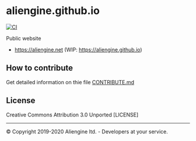 # aliengine.github.io

[![CI](https://github.com/aliengine/aliengine.github.io/workflows/CI/badge.svg)](https://github.com/aliengine/aliengine.github.io/actions)

Public website

* <https://aliengine.net> (WIP: <https://aliengine.github.io>)

## How to contribute

Get detailed information on thie file [CONTRIBUTE.md](CONTRIBUTE.md)

## License

Creative Commons Attribution 3.0 Unported [LICENSE]

----

© Copyright 2019-2020 Aliengine ltd. - Developers at your service.
